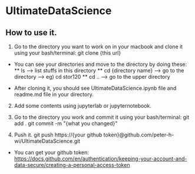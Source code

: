 # UltimateDataScience

## How to use it.

1. Go to the directory you want to work on in your macbook and clone it using your bash/terminal:
git clone {this url}

* You can see your directories and move to the directory by doing these:
** ls                  --> list stuffs in this directory
** cd {directory name} --> go to the directory           --> eg) cd stor120
** cd ..               --> go to the upper directory

* After cloning it, you should see UltimateDataScience.ipynb file and readme.md file in your directory.

2. Add some contents using jupyterlab or jupyternotebook.

3. Go to the directory you work and commit it using your bash/terminal:
git add .
git commit -m "{what you changed}"

4. Push it.
git push https://{your github token}@github.com/peter-h-wi/UltimateDataScience.git

* You can get your github token:
https://docs.github.com/en/authentication/keeping-your-account-and-data-secure/creating-a-personal-access-token
